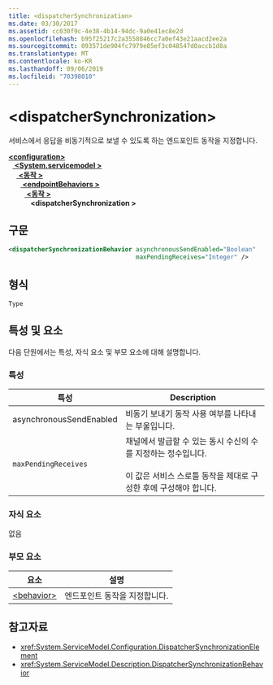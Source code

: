 ```yaml
---
title: <dispatcherSynchronization>
ms.date: 03/30/2017
ms.assetid: cc030f9c-4e38-4b14-94dc-9a0e41ec8e2d
ms.openlocfilehash: b95f25217c2a3558846cc7a0ef43e21aacd2ee2a
ms.sourcegitcommit: 093571de904fc7979e85ef3c048547d0accb1d8a
ms.translationtype: MT
ms.contentlocale: ko-KR
ms.lasthandoff: 09/06/2019
ms.locfileid: "70398010"
---
```

# <a name="dispatchersynchronization"></a>\<dispatcherSynchronization>
  
서비스에서 응답을 비동기적으로 보낼 수 있도록 하는 엔드포인트 동작을 지정합니다.  
  
[ **\<configuration>** ](../configuration-element.md)\
&nbsp;&nbsp;[ **\<System.servicemodel >** ](system-servicemodel.md)\
&nbsp;&nbsp;&nbsp;&nbsp;[ **\<동작 >** ](behaviors.md)\
&nbsp;&nbsp;&nbsp;&nbsp;&nbsp;&nbsp;[ **\<endpointBehaviors >** ](endpointbehaviors.md)\
&nbsp;&nbsp;&nbsp;&nbsp;&nbsp;&nbsp;&nbsp;&nbsp;[ **\<동작 >** ](behavior-of-endpointbehaviors.md)\
&nbsp;&nbsp;&nbsp;&nbsp;&nbsp;&nbsp;&nbsp;&nbsp;&nbsp;&nbsp; **\<dispatcherSynchronization >**  
  
## <a name="syntax"></a>구문  
  
```xml  
<dispatcherSynchronizationBehavior asynchronousSendEnabled="Boolean"
                                   maxPendingReceives="Integer" />
```  
  
## <a name="type"></a>형식  
  
`Type`  
  
## <a name="attributes-and-elements"></a>특성 및 요소  
  
다음 단원에서는 특성, 자식 요소 및 부모 요소에 대해 설명합니다.  
  
### <a name="attributes"></a>특성

| 특성               | Description       |
| ----------------------- | ----------------- |
| asynchronousSendEnabled | 비동기 보내기 동작 사용 여부를 나타내는 부울입니다. |
| `maxPendingReceives`    | 채널에서 발급할 수 있는 동시 수신의 수를 지정하는 정수입니다.<br /><br /> 이 값은 서비스 스로틀 동작을 제대로 구성한 후에 구성해야 합니다. |

### <a name="child-elements"></a>자식 요소

없음

### <a name="parent-elements"></a>부모 요소

| 요소 | 설명 |  
| ------- | ----------- |  
| [\<behavior>](behavior-of-endpointbehaviors.md)|엔드포인트 동작을 지정합니다. |

## <a name="see-also"></a>참고자료

- <xref:System.ServiceModel.Configuration.DispatcherSynchronizationElement>
- <xref:System.ServiceModel.Description.DispatcherSynchronizationBehavior>
